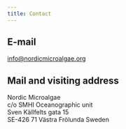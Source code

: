 ```yaml
---
title: Contact
---
```


## E-mail
[info@nordicmicroalgae.org](mailto:info@nordicmicroalgae.org)

## Mail and visiting address
Nordic Microalgae<br />
c/o SMHI Oceanographic unit<br />
Sven Källfelts gata 15<br />
SE-426 71 Västra Frölunda Sweden